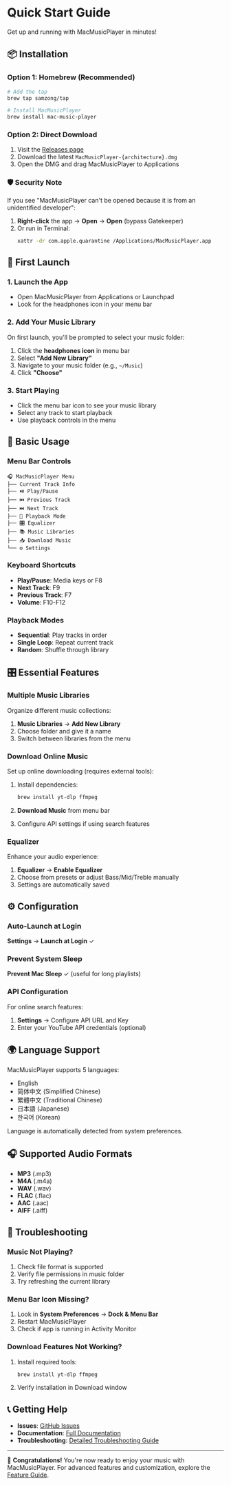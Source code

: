# Quick Start Guide

Get up and running with MacMusicPlayer in minutes!

## 📦 Installation

### Option 1: Homebrew (Recommended)
```bash
# Add the tap
brew tap samzong/tap

# Install MacMusicPlayer
brew install mac-music-player
```

### Option 2: Direct Download
1. Visit the [Releases page](https://github.com/samzong/MacMusicPlayer/releases)
2. Download the latest `MacMusicPlayer-{architecture}.dmg`
3. Open the DMG and drag MacMusicPlayer to Applications

### 🛡️ Security Note
If you see "MacMusicPlayer can't be opened because it is from an unidentified developer":

1. **Right-click** the app → **Open** → **Open** (bypass Gatekeeper)
2. Or run in Terminal:
   ```bash
   xattr -dr com.apple.quarantine /Applications/MacMusicPlayer.app
   ```

## 🚀 First Launch

### 1. Launch the App
- Open MacMusicPlayer from Applications or Launchpad
- Look for the headphones icon in your menu bar

### 2. Add Your Music Library
On first launch, you'll be prompted to select your music folder:

1. Click the **headphones icon** in menu bar
2. Select **"Add New Library"**
3. Navigate to your music folder (e.g., `~/Music`)
4. Click **"Choose"**

### 3. Start Playing
- Click the menu bar icon to see your music library
- Select any track to start playback
- Use playback controls in the menu

## 🎵 Basic Usage

### Menu Bar Controls
```
🎧 MacMusicPlayer Menu
├── Current Track Info
├── ⏯️ Play/Pause
├── ⏮️ Previous Track  
├── ⏭️ Next Track
├── 🔀 Playback Mode
├── 🎛️ Equalizer
├── 📚 Music Libraries
├── 📥 Download Music
└── ⚙️ Settings
```

### Keyboard Shortcuts
- **Play/Pause**: Media keys or F8
- **Next Track**: F9
- **Previous Track**: F7
- **Volume**: F10-F12

### Playback Modes
- **Sequential**: Play tracks in order
- **Single Loop**: Repeat current track
- **Random**: Shuffle through library

## 🎛️ Essential Features

### Multiple Music Libraries
Organize different music collections:
1. **Music Libraries** → **Add New Library**
2. Choose folder and give it a name
3. Switch between libraries from the menu

### Download Online Music
Set up online downloading (requires external tools):

1. Install dependencies:
   ```bash
   brew install yt-dlp ffmpeg
   ```

2. **Download Music** from menu bar
3. Configure API settings if using search features

### Equalizer
Enhance your audio experience:
1. **Equalizer** → **Enable Equalizer**
2. Choose from presets or adjust Bass/Mid/Treble manually
3. Settings are automatically saved

## ⚙️ Configuration

### Auto-Launch at Login
**Settings** → **Launch at Login** ✓

### Prevent System Sleep
**Prevent Mac Sleep** ✓ (useful for long playlists)

### API Configuration
For online search features:
1. **Settings** → Configure API URL and Key
2. Enter your YouTube API credentials (optional)

## 🌍 Language Support

MacMusicPlayer supports 5 languages:
- English
- 简体中文 (Simplified Chinese)
- 繁體中文 (Traditional Chinese)  
- 日本語 (Japanese)
- 한국어 (Korean)

Language is automatically detected from system preferences.

## 🎧 Supported Audio Formats

- **MP3** (.mp3)
- **M4A** (.m4a)
- **WAV** (.wav)
- **FLAC** (.flac)
- **AAC** (.aac)
- **AIFF** (.aiff)

## 🔧 Troubleshooting

### Music Not Playing?
1. Check file format is supported
2. Verify file permissions in music folder
3. Try refreshing the current library

### Menu Bar Icon Missing?
1. Look in **System Preferences** → **Dock & Menu Bar**
2. Restart MacMusicPlayer
3. Check if app is running in Activity Monitor

### Download Features Not Working?
1. Install required tools:
   ```bash
   brew install yt-dlp ffmpeg
   ```
2. Verify installation in Download window

## 📞 Getting Help

- **Issues**: [GitHub Issues](https://github.com/samzong/MacMusicPlayer/issues)
- **Documentation**: [Full Documentation](../index.md)
- **Troubleshooting**: [Detailed Troubleshooting Guide](troubleshooting.md)

---

🎉 **Congratulations!** You're now ready to enjoy your music with MacMusicPlayer. For advanced features and customization, explore the [Feature Guide](features.md).